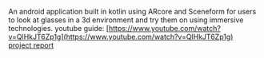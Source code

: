 An android application built in kotlin using ARcore and Sceneform for users to look at glasses in a 3d environment and try them on using immersive technologies.
youtube guide: [https://www.youtube.com/watch?v=QlHkJT6Zp1g](https://www.youtube.com/watch?v=QlHkJT6Zp1g) \
[project report](https://onedrive.live.com/view.aspx?resid=2803E08650D1C76B%21119151&authkey=!AJ9jl7gWnu6_Gxg)

